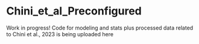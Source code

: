 # Chini_et_al_Preconfigured

Work in progress! Code for modeling and stats plus processed data related to Chini et al., 2023 is being uploaded here
